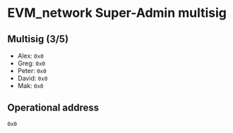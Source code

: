 # EVM_network Super-Admin multisig

## Multisig (3/5)

- Alex: `0x0`
- Greg: `0x0`
- Peter: `0x0`
- David: `0x0`
- Mak: `0x0`

## Operational address

`0x0`

